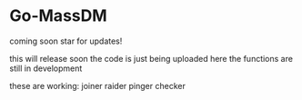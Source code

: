 # Go-MassDM
coming soon star for updates!



this will release soon the code is just being uploaded here
the functions are still in development

these are working:
joiner
raider
pinger
checker

